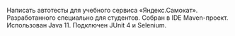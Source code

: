 Написать автотесты для учебного сервиса «Яндекс.Самокат». Разработанного специально для студентов.
Собран в IDE Maven-проект. Использован Java 11. Подключен JUnit 4 и Selenium.
